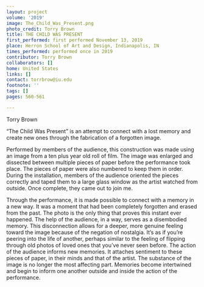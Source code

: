 ```yaml
---
layout: project
volume: '2019'
image: The_Child_Was_Present.png
photo_credit: Torry Brown
title: THE CHILD WAS PRESENT
first_performed: first performed November 13, 2019
place: Herron School of Art and Design, Indianapolis, IN
times_performed: performed once in 2019
contributor: Torry Brown
collaborators: []
home: United States
links: []
contact: torrbrow@iu.edu
footnote: ''
tags: []
pages: 560-561

---
```


Torry Brown

“The Child Was Present” is an attempt to connect with a lost memory and create new ones through the fabrication of a forgotten image.

Performed by members of the audience, this construction was made using an image from a ten plus year old roll of film. The image was enlarged and dissected between multiple pieces of paper before the performance took place. The pieces of paper were also numbered to keep them in order. During the installation, members of the audience oriented the pieces correctly and taped them to a large glass window as the artist watched from outside. Once complete, they came out to join me.

Through the performance, it is made possible to connect with a memory in a new way. It was a moment that had been completely forgotten and erased from the past. The photo is the only thing that proves this instant ever happened. The help of the audience, in a way, serves as a disembodied memory. This disconnection allows for a deeper, more genuine feeling toward the image because of the negation of nostalgia. It’s as if you’re peering into the life of another, perhaps similar to the feeling of flipping through old photos of loved ones that you’ve never seen before. The action of the audience informs new memories. It attaches sentiment to these pieces of paper, in their minds and that of the artist. The substance of the image is no longer the most affecting part. Memories become intertwined and begin to inform one another outside and inside the action of the performance.
